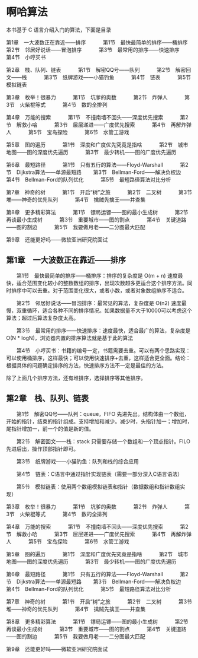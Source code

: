 # 啊哈算法

本书基于 C 语言介绍入门的算法，下面是目录

第1章　一大波数正在靠近——排序　
　　第1节　最快最简单的排序——桶排序　
　　第2节　邻居好说话——冒泡排序　
　　第3节　最常用的排序——快速排序　
　　第4节　小哼买书

第2章　栈、队列、链表　
　　第1节　解密QQ号——队列　
　　第2节　解密回文——栈　
　　第3节　纸牌游戏——小猫钓鱼　
　　第4节　链表　
　　第5节　模拟链表

第3章　枚举！很暴力　
　　第1节　坑爹的奥数　
　　第2节　炸弹人　
　　第3节　火柴棍等式　
　　第4节　数的全排列

第4章　万能的搜索　
　　第1节　不撞南墙不回头——深度优先搜索　
　　第2节　解救小哈　
　　第3节　层层递进——广度优先搜索　
　　第4节　再解炸弹人　
　　第5节　宝岛探险　
　　第6节　水管工游戏

第5章　图的遍历　
　　第1节　深度和广度优先究竟是指啥　
　　第2节　城市地图——图的深度优先遍历　
　　第3节　最少转机——图的广度优先遍历

第6章　最短路径　
　　第1节　只有五行的算法——Floyd-Warshall　
　　第2节　Dijkstra算法——单源最短路
　　第3节　Bellman-Ford——解决负权边　
　　第4节　Bellman-Ford的队列优化　
　　第5节　最短路径算法对比分析

第7章　神奇的树　
　　第1节　开启“树”之旅　
　　第2节　二叉树　
　　第3节　堆——神奇的优先队列　
　　第4节　擒贼先擒王——并查集

第8章　更多精彩算法　
　　第1节　镖局运镖——图的最小生成树　
　　第2节　再谈最小生成树　
　　第3节　重要城市——图的割点　
　　第4节　关键道路——图的割边　
　　第5节　我要做月老——二分图最大匹配

第9章　还能更好吗——微软亚洲研究院面试



## 第1章　一大波数正在靠近——排序

　　第1节　最快最简单的排序——桶排序：排序的复杂度是 O(m + n) 速度最快，适合范围变化较小的整数数组的排序，出现次数越多更适合这个排序方法。同时排序中可以去重。对于范围变化很大，或者小数，或者对象数组排序不适合。

　　第2节　邻居好说话——冒泡排序：最常见的算法，复杂度是 O(n2) 速度最慢，双重循环，适合各种不同的排序情况。如果数据量不大于10000可以考虑这个算法；超过后算法复杂度太高。

　　第3节　最常用的排序——快速排序：速度最快，适合最广的算法，复杂度是 O(N * logN)，浏览器内置的排序算法就是基于此的算法

　　第4节　小哼买书：书籍的编号一定，书籍需要去重。可以有两个思路实现：可以使用桶排序，这样最快；可以使用快速排序+去重，这样适合更全面。结论：根据具体的问题确定排序的方法，快速排序方法不一定是最佳的方法。

除了上面几个排序方法，还有堆排序，选择排序等其他排序。

## 第2章　栈、队列、链表　

　　第1节　解密QQ号——队列：queue，FIFO 先进先出。结构体由一个数组，开始的指针，结束的指针组成。支持增加和减少。减少时，头指针加一；增加时，尾指针增加一，前一个的值是新的值。

　　第2节　解密回文——栈：stack 只需要存储一个数组和一个顶点指针。FILO 先进后出，操作顶部指针即可。

　　第3节　纸牌游戏——小猫钓鱼：队列和栈的综合应用

　　第4节　链表：C语言中通过指针实现链表（需要一部分深入C语言语法）

　　第5节　模拟链表：使用两个数组模拟链表和指针（数据数组和指针数组实现）

第3章　枚举！很暴力　
　　第1节　坑爹的奥数　
　　第2节　炸弹人　
　　第3节　火柴棍等式　
　　第4节　数的全排列

第4章　万能的搜索　
　　第1节　不撞南墙不回头——深度优先搜索　
　　第2节　解救小哈　
　　第3节　层层递进——广度优先搜索　
　　第4节　再解炸弹人　
　　第5节　宝岛探险　
　　第6节　水管工游戏

第5章　图的遍历　
　　第1节　深度和广度优先究竟是指啥　
　　第2节　城市地图——图的深度优先遍历　
　　第3节　最少转机——图的广度优先遍历

第6章　最短路径　
　　第1节　只有五行的算法——Floyd-Warshall　
　　第2节　Dijkstra算法——单源最短路
　　第3节　Bellman-Ford——解决负权边　
　　第4节　Bellman-Ford的队列优化　
　　第5节　最短路径算法对比分析

第7章　神奇的树　
　　第1节　开启“树”之旅　
　　第2节　二叉树　
　　第3节　堆——神奇的优先队列　
　　第4节　擒贼先擒王——并查集

第8章　更多精彩算法　
　　第1节　镖局运镖——图的最小生成树　
　　第2节　再谈最小生成树　
　　第3节　重要城市——图的割点　
　　第4节　关键道路——图的割边　
　　第5节　我要做月老——二分图最大匹配

第9章　还能更好吗——微软亚洲研究院面试
